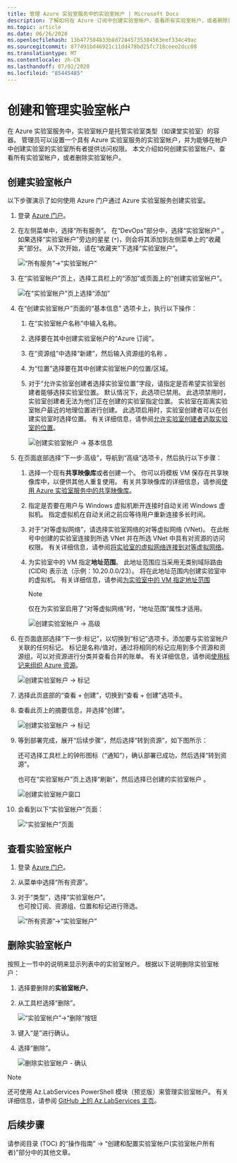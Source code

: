 ```yaml
---
title: 管理 Azure 实验室服务中的实验室帐户 | Microsoft Docs
description: 了解如何在 Azure 订阅中创建实验室帐户、查看所有实验室帐户，或者删除实验室帐户。
ms.topic: article
ms.date: 06/26/2020
ms.openlocfilehash: 13b477504833b8d72845735304563eef334c49ac
ms.sourcegitcommit: 877491bd46921c11dd478bd25fc718ceee2dcc08
ms.translationtype: MT
ms.contentlocale: zh-CN
ms.lasthandoff: 07/02/2020
ms.locfileid: "85445485"
---
```

# <a name="create-and-manage-lab-accounts"></a>创建和管理实验室帐户
在 Azure 实验室服务中，实验室帐户是托管实验室类型（如课堂实验室）的容器。 管理员可以设置一个具有 Azure 实验室服务的实验室帐户，并为能够在帐户中创建实验室的实验室所有者提供访问权限。 本文介绍如何创建实验室帐户、查看所有实验室帐户，或者删除实验室帐户。

## <a name="create-a-lab-account"></a>创建实验室帐户
以下步骤演示了如何使用 Azure 门户通过 Azure 实验室服务创建实验室。 

1. 登录 [Azure 门户](https://portal.azure.com)。
2. 在左侧菜单中，选择“所有服务”。 在“DevOps”部分中，选择“实验室帐户” 。 如果选择“实验室帐户”旁边的星星 (`*`)，则会将其添加到左侧菜单上的“收藏夹”部分。  从下次开始，请在“收藏夹”下选择“实验室帐户”。 

    ![“所有服务”->“实验室帐户”](./media/tutorial-setup-lab-account/select-lab-accounts-service.png)
3. 在“实验室帐户”页上，选择工具栏上的“添加”或页面上的“创建实验室帐户”。 

    ![在“实验室帐户”页上选择“添加”](./media/tutorial-setup-lab-account/add-lab-account-button.png)
4. 在“创建实验室帐户”页面的“基本信息” 选项卡上，执行以下操作： 
    1. 在“实验室帐户名称”中输入名称。 
    2. 选择要在其中创建实验室帐户的“Azure 订阅”。
    3. 在“资源组”中选择“新建”，然后输入资源组的名称 。
    4. 为“位置”选择要在其中创建实验室帐户的位置/区域。
    5. 对于“允许实验室创建者选择实验室位置”字段，请指定是否希望实验室创建者能够选择实验室位置。 默认情况下，此选项已禁用。 此选项禁用时，实验室创建者无法为他们正在创建的实验室指定位置。 实验室在距离实验室帐户最近的地理位置进行创建。 此选项启用时，实验室创建者可以在创建实验室时选择位置。 有关详细信息，请参阅[允许实验室创建者选取实验室的位置](allow-lab-creator-pick-lab-location.md)。 

        ![创建实验室帐户 -> 基本信息](./media/how-to-manage-lab-accounts/create-lab-account-basics.png)
5. 在页面底部选择“下一步:高级”，导航到“高级”选项卡，然后执行以下步骤： 
    1. 选择一个现有**共享映像库**或者创建一个。 你可以将模板 VM 保存在共享映像库中，以便供其他人重复使用。 有关共享映像库的详细信息，请参阅[使用 Azure 实验室服务中的共享映像库](how-to-use-shared-image-gallery.md)。
    2. 指定是否要在用户与 Windows 虚拟机断开连接时自动关闭 Windows 虚拟机。 指定虚拟机在自动关闭之前应等待用户重新连接多长时间。 
    3. 对于“对等虚拟网络”，请选择实验室网络的对等虚拟网络 (VNet)。 在此帐号中创建的实验室连接到所选 VNet 并在所选 VNet 中具有对资源的访问权限。 有关详细信息，请参阅[将实验室的虚拟网络连接到对等虚拟网络](how-to-connect-peer-virtual-network.md)。    
    8. 为实验室中的 VM 指定**地址范围**。 此地址范围应当采用无类别域际路由 (CIDR) 表示法（示例：10.20.0.0/23）。 将在此地址范围内创建实验室中的虚拟机。 有关详细信息，请参阅[为实验室中的 VM 指定地址范围](how-to-connect-peer-virtual-network.md#specify-an-address-range-for-vms-in-the-lab-account)  

        > [!NOTE]
        > 仅在为实验室启用了“对等虚拟网络”时，“地址范围”属性才适用。

        ![创建实验室帐户 -> 高级](./media/how-to-manage-lab-accounts/create-lab-account-advanced.png)  
6. 在页面底部选择“下一步:标记”，以切换到“标记”选项卡。添加要与实验室帐户关联的任何标记。 标记是名称/值对，通过将相同的标记应用到多个资源和资源组，可以对资源进行分类并查看合并的账单。 有关详细信息，请参阅[使用标记来组织 Azure 资源](../azure-resource-manager/management/tag-resources.md)。

    ![创建实验室帐户 -> 标记](./media/how-to-manage-lab-accounts/create-lab-account-tags.png)
7. 选择此页底部的“查看 + 创建”，切换到“查看 + 创建”选项卡。 
4. 查看此页上的摘要信息，并选择“创建”。 

    ![创建实验室帐户 -> 标记](./media/how-to-manage-lab-accounts/create-lab-account-review-create.png)
5. 等到部署完成，展开“后续步骤”，然后选择“转到资源”，如下图所示： 

    还可选择工具栏上的钟形图标（“通知”），确认部署已成功，然后选择“转到资源”。 

    也可在“实验室帐户”页上选择“刷新”，然后选择已创建的实验室帐户 。 

    ![创建实验室帐户窗口](./media/tutorial-setup-lab-account/go-to-lab-account.png)    
6. 会看到以下“实验室帐户”页面：

    ![“实验室帐户”页面](./media/tutorial-setup-lab-account/lab-account-page.png)

## <a name="view-lab-accounts"></a>查看实验室帐户
1. 登录 [Azure 门户](https://portal.azure.com)。
2. 从菜单中选择“所有资源”。 
3. 对于“类型”，选择“实验室帐户”。  
    也可按订阅、资源组、位置和标记进行筛选。 

    ![“所有资源”->“实验室帐户”](./media/how-to-manage-lab-accounts/all-resources-lab-accounts.png)


## <a name="delete-a-lab-account"></a>删除实验室帐户
按照上一节中的说明来显示列表中的实验室帐户。 根据以下说明删除实验室帐户： 

1. 选择要删除的**实验室帐户**。 
2. 从工具栏选择“删除”。 

    ![“实验室帐户”->“删除”按钮](./media/how-to-manage-lab-accounts/delete-button.png)
1. 键入“是”进行确认。
1. 选择“删除”。 

    ![删除实验室帐户 - 确认](./media/how-to-manage-lab-accounts/delete-lab-account-confirmation.png)

> [!NOTE]
> 还可使用 Az.LabServices PowerShell 模块（预览版）来管理实验室帐户。 有关详细信息，请参阅 [GitHub 上的 Az.LabServices 主页](https://github.com/Azure/azure-devtestlab/tree/master/samples/ClassroomLabs/Modules/Library)。

## <a name="next-steps"></a>后续步骤
请参阅目录 (TOC) 的“操作指南” -> “创建和配置实验室帐户(实验室帐户所有者)”部分中的其他文章。 